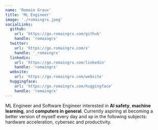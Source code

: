 ```yaml
---
name: 'Romain Graux'
title: 'ML Engineer'
image: './romaingrx.jpeg'
socialLinks:
  github:
    url: 'https://go.romaingrx.com/github'
    handle: 'romaingrx'
  twitter:
    url: 'https://go.romaingrx.com/x'
    handle: '_romaingrx'
  linkedin:
    url: 'https://go.romaingrx.com/linkedin'
    handle: 'romaingrx'
  website:
    url: 'https://go.romaingrx.com/website'
  huggingface:
    url: 'https://go.romaingrx.com/huggingface'
    handle: 'romaingrx'
---
```


ML Engineer and Software Engineer interested in **AI safety**, **machine learning**, and **computers in general**.
Currently aspiring at becoming a better version of myself every day and xp in the following subjects: hardware acceleration, cybersec and productivity.
